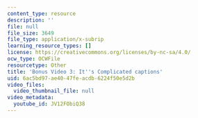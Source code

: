 ```yaml
---
content_type: resource
description: ''
file: null
file_size: 3649
file_type: application/x-subrip
learning_resource_types: []
license: https://creativecommons.org/licenses/by-nc-sa/4.0/
ocw_type: OCWFile
resourcetype: Other
title: 'Bonus Video 3: It''s Complicated captions'
uid: 6ac5bd97-ae40-47fe-acdb-6224f50e5d2b
video_files:
  video_thumbnail_file: null
video_metadata:
  youtube_id: JV12FObiQ38
---
```

